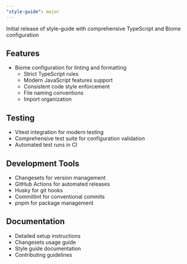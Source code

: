 ```yaml
---
"style-guide": major
---
```


Initial release of style-guide with comprehensive TypeScript and Biome configuration

## Features
- Biome configuration for linting and formatting
  - Strict TypeScript rules
  - Modern JavaScript features support
  - Consistent code style enforcement
  - File naming conventions
  - Import organization

## Testing
- Vitest integration for modern testing
- Comprehensive test suite for configuration validation
- Automated test runs in CI

## Development Tools
- Changesets for version management
- GitHub Actions for automated releases
- Husky for git hooks
- Commitlint for conventional commits
- pnpm for package management

## Documentation
- Detailed setup instructions
- Changesets usage guide
- Style guide documentation
- Contributing guidelines
